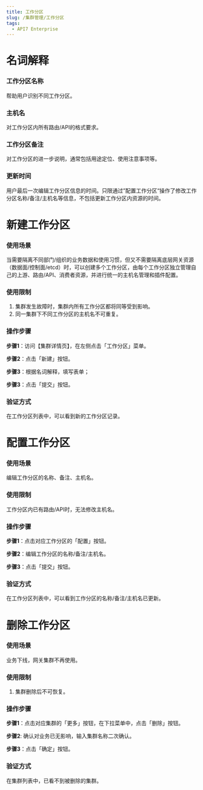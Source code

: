 ```yaml
---
title: 工作分区
slug: /集群管理/工作分区
tags:
  - API7 Enterprise
---
```


# 名词解释

### 工作分区名称
帮助用户识别不同工作分区。

### 主机名
对工作分区内所有路由/API的格式要求。

### 工作分区备注
对工作分区的进一步说明，通常包括用途定位、使用注意事项等。

### 更新时间
用户最后一次编辑工作分区信息的时间。只限通过”配置工作分区“操作了修改工作分区名称/备注/主机名等信息，不包括更新工作分区内资源的时间。

# 新建工作分区
### 使用场景
当需要隔离不同部门/组织的业务数据和使用习惯，但又不需要隔离底层网关资源（数据面/控制面/etcd）时，可以创建多个工作分区，由每个工作分区独立管理自己的上游、路由/API、消费者资源，并进行统一的主机名管理和插件配置。
### 使用限制
1. 集群发生故障时，集群内所有工作分区都将同等受到影响。
2. 同一集群下不同工作分区的主机名不可重复。
### 操作步骤
**步骤1**：访问【集群详情页】，在左侧点击「工作分区」菜单。

**步骤2**：点击「新建」按钮。

**步骤3**：根据名词解释，填写表单；

**步骤3**：点击「提交」按钮。

### 验证方式

在工作分区列表中，可以看到新的工作分区记录。


# 配置工作分区
### 使用场景
编辑工作分区的名称、备注、主机名。
### 使用限制
工作分区内已有路由/API时，无法修改主机名。
### 操作步骤

**步骤1**：点击对应工作分区的「配置」按钮。

**步骤2**：编辑工作分区的名称/备注/主机名。

**步骤3**：点击「提交」按钮。

### 验证方式
在工作分区列表中，可以看到工作分区的名称/备注/主机名已更新。

# 删除工作分区
### 使用场景
业务下线，网关集群不再使用。
### 使用限制
1. 集群删除后不可恢复。
### 操作步骤

**步骤1**：点击对应集群的「更多」按钮，在下拉菜单中，点击「删除」按钮。

**步骤2**: 确认对业务已无影响，输入集群名称二次确认。

**步骤3**：点击「确定」按钮。
### 验证方式
在集群列表中，已看不到被删除的集群。
